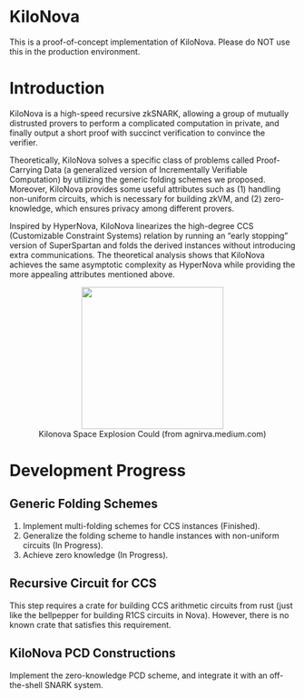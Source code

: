 # KiloNova
This is a proof-of-concept implementation of KiloNova. 
Please do NOT use this in the production environment.

# Introduction
KiloNova is a high-speed recursive zkSNARK, allowing a group of mutually distrusted provers to perform a complicated computation in private, and finally output a short proof with succinct verification to convince the verifier.

Theoretically, KiloNova solves a specific class of problems called Proof-Carrying Data (a generalized version of Incrementally Verifiable Computation) by utilizing the generic folding schemes we proposed. Moreover, KiloNova provides some useful attributes such as (1) handling non-uniform circuits, which is necessary for building zkVM, and (2) zero-knowledge, which ensures privacy among different provers.

Inspired by HyperNova, KiloNova linearizes the high-degree CCS (Customizable Constraint Systems) relation by running an “early stopping” version of SuperSpartan and folds the derived instances without introducing extra communications.
The theoretical analysis shows that KiloNova achieves the same asymptotic complexity as HyperNova while providing the more appealing attributes mentioned above.

<p align="center">
<img src="https://github.com/FranklinZty/KiloNova-poc/assets/44116484/db9a7d96-8ef3-4622-b239-f54ef3d2b906" width="250">  <br>
Kilonova Space Explosion Could (from agnirva.medium.com)
<p>

# Development Progress
## Generic Folding Schemes
1. Implement multi-folding schemes for CCS instances (Finished). 
2. Generalize the folding scheme to handle instances with non-uniform circuits (In Progress).
3. Achieve zero knowledge (In Progress).
## Recursive Circuit for CCS
This step requires a crate for building CCS arithmetic circuits from rust (just like the bellpepper for building R1CS circuits in Nova). 
However, there is no known crate that satisfies this requirement.
## KiloNova PCD Constructions
Implement the zero-knowledge PCD scheme, and integrate it with an off-the-shell SNARK system.
